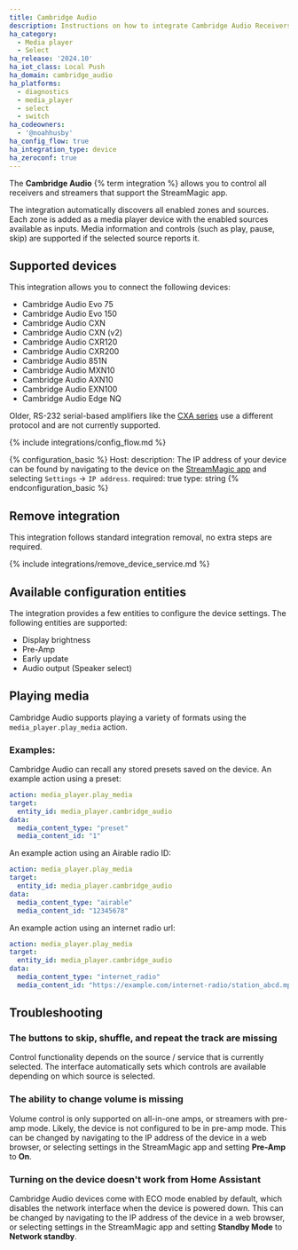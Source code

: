 ```yaml
---
title: Cambridge Audio
description: Instructions on how to integrate Cambridge Audio Receivers into Home Assistant.
ha_category:
  - Media player
  - Select
ha_release: '2024.10'
ha_iot_class: Local Push
ha_domain: cambridge_audio
ha_platforms:
  - diagnostics
  - media_player
  - select
  - switch
ha_codeowners:
  - '@noahhusby'
ha_config_flow: true
ha_integration_type: device
ha_zeroconf: true
---
```


The **Cambridge Audio** {% term integration %} allows you to control all receivers and streamers that support the StreamMagic app.

The integration automatically discovers all enabled zones and sources. Each zone is added as a media player device with the enabled sources available as inputs. Media information and controls (such as play, pause, skip) are supported if the selected source reports it.

## Supported devices

This integration allows you to connect the following devices:

- Cambridge Audio Evo 75
- Cambridge Audio Evo 150
- Cambridge Audio CXN
- Cambridge Audio CXN (v2)
- Cambridge Audio CXR120
- Cambridge Audio CXR200
- Cambridge Audio 851N
- Cambridge Audio MXN10
- Cambridge Audio AXN10
- Cambridge Audio EXN100
- Cambridge Audio Edge NQ

Older, RS-232 serial-based amplifiers like the [CXA series](https://www.cambridgeaudio.com/usa/en/products/hi-fi/cx-series-2/cxa81)
use a different protocol and are not currently supported.

{% include integrations/config_flow.md %}

{% configuration_basic %}
Host:
    description: The IP address of your device can be found by navigating to the device on the [StreamMagic app](https://www.cambridgeaudio.com/usa/en/products/streammagic) and selecting `Settings` → `IP address`.
    required: true
    type: string
{% endconfiguration_basic %}

## Remove integration

This integration follows standard integration removal, no extra steps are required.

{% include integrations/remove_device_service.md %}

## Available configuration entities

The integration provides a few entities to configure the device settings. The following entities are supported:

- Display brightness
- Pre-Amp
- Early update
- Audio output (Speaker select)

## Playing media

Cambridge Audio supports playing a variety of formats using the `media_player.play_media` action. 

### Examples:

Cambridge Audio can recall any stored presets saved on the device. An example action using a preset:
```yaml
action: media_player.play_media
target:
  entity_id: media_player.cambridge_audio
data:
  media_content_type: "preset"
  media_content_id: "1"
```

An example action using an Airable radio ID:

```yaml
action: media_player.play_media
target:
  entity_id: media_player.cambridge_audio
data:
  media_content_type: "airable"
  media_content_id: "12345678"
```

An example action using an internet radio url:
```yaml
action: media_player.play_media
target:
  entity_id: media_player.cambridge_audio
data:
  media_content_type: "internet_radio"
  media_content_id: "https://example.com/internet-radio/station_abcd.mp3"
```
## Troubleshooting

### The buttons to skip, shuffle, and repeat the track are missing

Control functionality depends on the source / service that is currently selected.
The interface automatically sets which controls are available depending on which source is selected.

### The ability to change volume is missing

Volume control is only supported on all-in-one amps, or streamers with pre-amp mode.
Likely, the device is not configured to be in pre-amp mode.
This can be changed by navigating to the IP address of the device in a web browser,
or selecting settings in the StreamMagic app and setting **Pre-Amp** to **On**.

### Turning on the device doesn't work from Home Assistant

Cambridge Audio devices come with ECO mode enabled by default, which disables the network interface when
the device is powered down. This can be changed by navigating to the IP address of the device in a web browser,
or selecting settings in the StreamMagic app and setting **Standby Mode** to **Network standby**.
